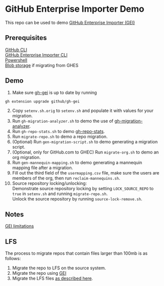 # GitHub Enterprise Importer Demo
This repo can be used to demo [GitHub Enterprise Importer (GEI)](https://docs.github.com/en/early-access/github/migrating-with-github-enterprise-importer)

## Prerequisites
[GitHub CLI](https://cli.github.com/)  
[GitHub Enterprise Importer CLI](https://github.com/github/gh-gei)  
[Powershell](https://learn.microsoft.com/en-us/powershell/scripting/install/installing-powershell?view=powershell-7.3)  
[Blob storage](https://docs.github.com/en/early-access/enterprise-importer/migrating-repositories-with-github-enterprise-importer/migrating-repositories-from-github-enterprise-server-to-github-enterprise-cloud#step-4-set-up-blob-storage) if migrating from GHES  

## Demo
1. Make sure [gh-gei](https://github.com/github/gh-gei) is up to date by running

```bash
gh extension upgrade github/gh-gei
```

2. Copy `setenv.sh.orig` to `setenv.sh` and populate it with values for your migration.
1. Run `gh-migration-analyzer.sh` to demo the use of [gh-migration-analyzer](https://github.com/github/gh-migration-analyzer).
1. Run `gh-repo-stats.sh` to demo [gh-repo-stats](https://github.com/mona-actions/gh-repo-stats).
1. Run `migrate-repo.sh` to demo a repo migration.
1. (Optional) Run `gen-migration-script.sh` to demo generating a migration script.
1. (Optional, only for GitHub.com to GHEC) Run `migrate-org.sh` to demo an org migration.
1. Run `gen-mannequin-mapping.sh` to demo generating a mannequin mapping file after a migration.
1. Fill out the third field of the `usermapping.csv` file, make sure the users are members of the org, then run `reclaim-mannequins.sh`.  
1. Source repository locking/unlocking:  
    Demonstrate source repository locking by setting `LOCK_SOURCE_REPO` to `true` in `setenv.sh` and running `migrate-repo.sh`.  
    Unlock the source repository by running `source-lock-remove.sh`.


## Notes
[GEI limitations](https://docs.github.com/en/early-access/github/migrating-with-github-enterprise-importer/understanding-github-enterprise-importer/migration-support-for-github-enterprise-importer#support-limitations-for-github-enterprise-importer)  

## LFS
The process to migrate repos that contain files larger than 100mb is as follows:
1. Migrate the repo to LFS on the source system.
2. Migrate the repo using [GEI](https://github.com/github/gh-gei)
3. Migrate the LFS files [as described here](https://github.github.com/enterprise-migrations/#/./4.3.0-post-migration-global-caveats).

